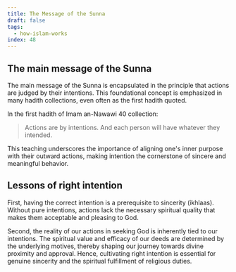```yaml
---
title: The Message of the Sunna
draft: false
tags:
  - how-islam-works
index: 48
---
```

## The main message of the Sunna

The main message of the Sunna is encapsulated in the principle that actions are judged by their intentions. This foundational concept is emphasized in many hadith collections, even often as the first hadith quoted. 

In the first hadith of Imam an-Nawawi 40 collection: 

> Actions are by intentions. And each person will have whatever they intended.

This teaching underscores the importance of aligning one's inner purpose with their outward actions, making intention the cornerstone of sincere and meaningful behavior.

## Lessons of right intention

First, having the correct intention is a prerequisite to sincerity (ikhlaas). Without pure intentions, actions lack the necessary spiritual quality that makes them acceptable and pleasing to God. 

Second, the reality of our actions in seeking God is inherently tied to our intentions. The spiritual value and efficacy of our deeds are determined by the underlying motives, thereby shaping our journey towards divine proximity and approval. Hence, cultivating right intention is essential for genuine sincerity and the spiritual fulfillment of religious duties.